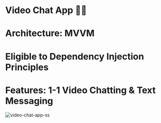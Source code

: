 # Video Chat App 🎥💬

# Architecture: MVVM 
# Eligible to Dependency Injection Principles
# Features: 1-1 Video Chatting & Text Messaging

![video-chat-app-ss](https://github.com/guneyKose/video-chat-app/assets/96869841/e80ae6d9-0a7d-4efa-9f0e-6377d10976f5)

